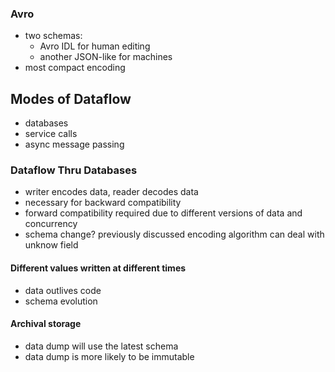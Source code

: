 ### Avro
 * two schemas: 
   * Avro IDL for human editing
   * another JSON-like for machines
 * most compact encoding

 ## Modes of Dataflow
 * databases
 * service calls
 * async message passing

 ### Dataflow Thru Databases
 * writer encodes data, reader decodes data
 * necessary for backward compatibility
 * forward compatibility required due to different versions of data and concurrency
 * schema change? previously discussed encoding algorithm can deal with unknow field

 #### Different values written at different times
 * data outlives code
 * schema evolution

 #### Archival storage
 * data dump will use the latest schema
 * data dump is more likely to be immutable
